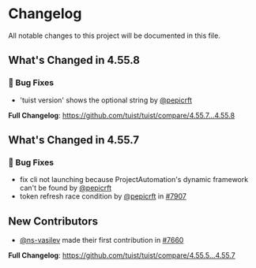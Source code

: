 # Changelog

All notable changes to this project will be documented in this file.
## What's Changed in 4.55.8<!-- RELEASE NOTES START -->

### 🐛 Bug Fixes

* 'tuist version' shows the optional string by [@pepicrft](https://github.com/pepicrft)

**Full Changelog**: https://github.com/tuist/tuist/compare/4.55.7...4.55.8

## What's Changed in 4.55.7<!-- RELEASE NOTES START -->

### 🐛 Bug Fixes

* fix cli not launching because ProjectAutomation's dynamic framework can't be found by [@pepicrft](https://github.com/pepicrft)
* token refresh race condition by [@pepicrft](https://github.com/pepicrft) in [#7907](https://github.com/tuist/tuist/pull/7907)

## New Contributors
* [@ns-vasilev](https://github.com/ns-vasilev) made their first contribution in [#7660](https://github.com/tuist/tuist/pull/7660)

**Full Changelog**: https://github.com/tuist/tuist/compare/4.55.5...4.55.7

<!-- generated by git-cliff -->
